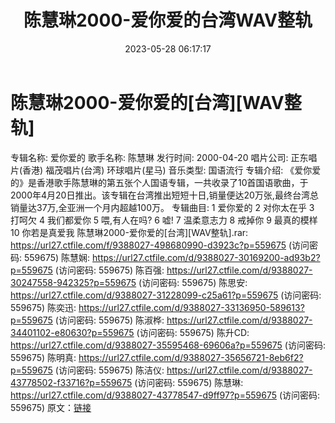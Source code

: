 ﻿---
title: 陈慧琳2000-爱你爱的台湾WAV整轨
date: 2023-05-28 06:17:17
categories: WAV车载音乐、镜像
tags: 华语中文
---
# 陈慧琳2000-爱你爱的[台湾][WAV整轨]

专辑名称: 爱你爱的
歌手名称: 陈慧琳
发行时间: 2000-04-20
唱片公司: 正东唱片(香港) 福茂唱片(台湾) 环球唱片(星马)
音乐类型: 国语流行
专辑介绍:
《爱你爱的》是香港歌手陈慧琳的第五张个人国语专辑，一共收录了10首国语歌曲，于2000年4月20日推出。该专辑在台湾推出短短十日,销量便达20万张,最终台湾总销量达37万,全亚洲一个月内超越100万。
专辑曲目:
1 爱你爱的
2 对你太在乎
3 打呵欠
4 我们都爱你
5 喂,有人在吗?
6 嘘!
7 温柔意志力
8 戒掉你
9 最真的模样
10 你若是真爱我
陈慧琳2000-爱你爱的[台湾][WAV整轨].rar: https://url27.ctfile.com/f/9388027-498680990-d3923c?p=559675
(访问密码: 559675)
陈慧娴: https://url27.ctfile.com/d/9388027-30169200-ad93b2?p=559675
(访问密码: 559675)
陈百强: https://url27.ctfile.com/d/9388027-30247558-942325?p=559675
(访问密码: 559675)
陈思安: https://url27.ctfile.com/d/9388027-31228099-c25a61?p=559675
(访问密码: 559675)
陈奕迅: https://url27.ctfile.com/d/9388027-33136950-589613?p=559675
(访问密码: 559675)
陈淑桦: https://url27.ctfile.com/d/9388027-34401102-e80630?p=559675
(访问密码: 559675)
陈升CD: https://url27.ctfile.com/d/9388027-35595468-69606a?p=559675
(访问密码: 559675)
陈明真: https://url27.ctfile.com/d/9388027-35656721-8eb6f2?p=559675
(访问密码: 559675)
陈洁仪: https://url27.ctfile.com/d/9388027-43778502-f33716?p=559675
(访问密码: 559675)
陈慧琳: https://url27.ctfile.com/d/9388027-43778547-d9ff97?p=559675
(访问密码: 559675)
原文：[链接](https://blog.sina.com.cn/s/blog_1647c7e760103122g.html)
